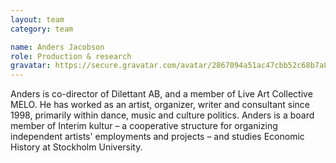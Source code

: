 ```yaml
---
layout: team
category: team

name: Anders Jacobson
role: Production & research
gravatar: https://secure.gravatar.com/avatar/2867094a51ac47cbb52c68b7a8882208
---
```


Anders is co-director of Dilettant AB, and a member of Live Art Collective MELO. He has worked as an artist, organizer, writer and consultant since 1998, primarily within dance, music and culture politics. Anders is a board member of Interim kultur – a cooperative structure for organizing independent artists' employments and projects – and studies Economic History at Stockholm University.
